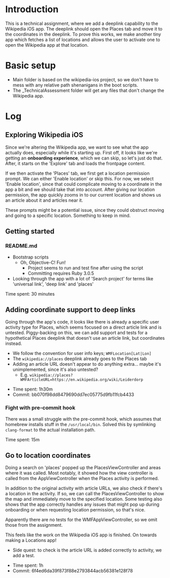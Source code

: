 # Introduction

This is a technical assignment, where we add a deeplink capability to the Wikipedia iOS app. The deeplink should open the Places tab and move it to the coordinates in the deeplink.
To prove this works, we make another tiny app which fetches a list of locations and allows the user to activate one to open the Wikipedia app at that location.

# Basic setup

* Main folder is based on the wikipedia-ios project, so we don't have to mess with any relative path shenanigans in the boot scripts.
* The _TechnicalAssessment folder will get any files that don't change the Wikipedia app.

# Log

## Exploring Wikipedia iOS

Since we're altering the Wikipedia app, we want to see what the app actually does, especially while it's starting up.
First off, it looks like we're getting an **onboarding experience**, which we can skip, so let's just do that.
After, it starts on the 'Explore' tab and loads the frontpage content.

If we then activate the 'Places' tab, we first get a location permission prompt. We can either 'Enable location' or skip this. For now, we select 'Enable location', since that could complicate moving to a coordinate in the app a bit and we should take that into account.
After giving our location permission, the app quickly zooms in to our current location and shows us an article about it and articles near it.

These prompts might be a potential issue, since they could obstruct moving and going to a specific location. Something to keep in mind.
## Getting started

### README.md

* Bootstrap scripts
  - Oh, Objective-C! Fun!
	- Project seems to run and test fine after using the script
	- Committing requires Ruby 3.0.5
* Looking through the app with a lot of 'Search project' for terms like 'universal link', 'deep link' and 'places'

Time spent: 30 minutes

## Adding coordinate support to deep links

Going through the app's code, it looks like there is already a specific user activity type for Places, which seems focused on a direct article link and is untested. 
Piggy-backing on this, we can add support and tests for a hypothetical Places deeplink that doesn't use an article link, but coordinates instead.

* We follow the convention for user info keys; `WMFLocation[Lat|Lon]`
* The `wikipedia://places` deeplink already goes to the Places tab
* Adding an article URL doesn't appear to do anything extra… maybe it's unimplemented, since it's also untested?
  - E.g. `wikipedia://places?WMFArticleURL=https://en.wikipedia.org/wiki/Leiderdorp`

- Time spent: 1h30m
- Commit: bb070f98dd8479690dd7ec05775d9fb11fcb4433

### Fight with pre-commit hook

There was a small struggle with the pre-commit hook, which assumes that homebrew installs stuff in the `/usr/local/bin`. Solved this by symlinking `clang-format` to the actual installation path.

Time spent: 15m

## Go to location coordinates

Doing a search on 'places' popped up the PlacesViewController and areas where it was called. Most notably, it showed how the view controller is called from the AppViewController when the Places activity is performed. 

In addition to the original activity with article URLs, we also check if there's a location in the activity. If so, we can call the PlacesViewController to show the map and immediately move to the specified location.
Some testing also shows that the app correctly handles any issues that might pop up during onboarding or when requesting location permission, so that's nice.

Apparently there are no tests for the WMFAppViewController, so we omit those from the assignment.

This feels like the work on the Wikipedia iOS app is finished. On towards making a Locations app!

* Side quest: to check is the article URL is added correctly to activity, we add a test.

- Time spent: 1h
- Commit: 6f4ed6da39f873f88e2793844acb56381e128f78
